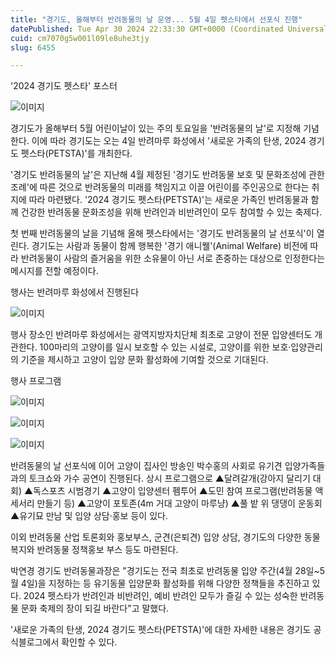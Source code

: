 ```yaml
---
title: "경기도, 올해부터 반려동물의 날 운영... 5월 4일 펫스타에서 선포식 진행"
datePublished: Tue Apr 30 2024 22:33:30 GMT+0000 (Coordinated Universal Time)
cuid: cm7070g5w001l09le8uhe3tjy
slug: 6455

---
```



'2024 경기도 펫스타' 포스터

![이미지](https://cdn.hashnode.com/res/hashnode/image/upload/v1739260854452/7107cb95-ec3c-4fbb-9035-c8f79c1da2e1.jpeg)

경기도가 올해부터 5월 어린이날이 있는 주의 토요일을 '반려동물의 날'로 지정해 기념한다. 이에 따라 경기도는 오는 4일 반려마루 화성에서 '새로운 가족의 탄생, 2024 경기도 펫스타(PETSTA)'를 개최한다.

'경기도 반려동물의 날'은 지난해 4월 제정된 '경기도 반려동물 보호 및 문화조성에 관한 조례'에 따른 것으로 반려동물의 미래를 책임지고 이끌 어린이를 주인공으로 한다는 취지에 따라 마련됐다. '2024 경기도 펫스타(PETSTA)'는 새로운 가족인 반려동물과 함께 건강한 반려동물 문화조성을 위해 반려인과 비반려인이 모두 참여할 수 있는 축제다.

첫 번째 반려동물의 날을 기념해 올해 펫스타에서는 '경기도 반려동물의 날 선포식'이 열린다. 경기도는 사람과 동물이 함께 행복한 '경기 애니웰'(Animal Welfare) 비전에 따라 반려동물이 사람의 즐거움을 위한 소유물이 아닌 서로 존중하는 대상으로 인정한다는 메시지를 전할 예정이다.

행사는 반려마루 화성에서 진행된다

![이미지](https://cdn.hashnode.com/res/hashnode/image/upload/v1739260856783/54f62c75-0ec5-44f8-8643-d3399a595efe.jpeg)

행사 장소인 반려마루 화성에서는 광역지방자치단체 최초로 고양이 전문 입양센터도 개관한다. 100마리의 고양이를 일시 보호할 수 있는 시설로, 고양이를 위한 보호·입양관리의 기준을 제시하고 고양이 입양 문화 활성화에 기여할 것으로 기대된다.

행사 프로그램

![이미지](https://cdn.hashnode.com/res/hashnode/image/upload/v1739260858977/b2c95cbd-dee0-417f-a1cf-94b528183b34.jpeg)

![이미지](https://cdn.hashnode.com/res/hashnode/image/upload/v1739260861191/702e4f3a-087f-4e40-a145-147f8fc5a2f3.jpeg)

![이미지](https://cdn.hashnode.com/res/hashnode/image/upload/v1739260863199/39d6df78-fbce-4c2c-9bd6-83b91ddae3db.jpeg)

반려동물의 날 선포식에 이어 고양이 집사인 방송인 박수홍의 사회로 유기견 입양가족들과의 토크쇼와 가수 공연이 진행된다. 상시 프로그램으로 ▲달려갈개(강아지 달리기 대회) ▲독스포츠 시범경기 ▲고양이 입양센터 펨투어 ▲도민 참여 프로그램(반려동물 액세서리 만들기 등) ▲고양이 포토존(4m 거대 고양이 마루냥) ▲풀 밭 위 댕댕이 운동회 ▲유기묘 만남 및 입양 상담·홍보 등이 있다.

이외 반려동물 산업 토론회와 홍보부스, 군견(은퇴견) 입양 상담, 경기도의 다양한 동물복지와 반려동물 정책홍보 부스 등도 마련된다.

박연경 경기도 반려동물과장은 "경기도는 전국 최초로 반려동물 입양 주간(4월 28일~5월 4일)을 지정하는 등 유기동물 입양문화 활성화를 위해 다양한 정책들을 추진하고 있다. 2024 펫스타가 반려인과 비반려인, 예비 반려인 모두가 즐길 수 있는 성숙한 반려동물 문화 축제의 장이 되길 바란다"고 말했다.

'새로운 가족의 탄생, 2024 경기도 펫스타(PETSTA)'에 대한 자세한 내용은 경기도 공식블로그에서 확인할 수 있다.
